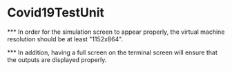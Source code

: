 # Covid19TestUnit

*** In order for the simulation screen to appear properly, the virtual machine resolution should be at least "1152x864". 

*** In addition, having a full screen on the terminal screen will ensure that the outputs are displayed properly.

